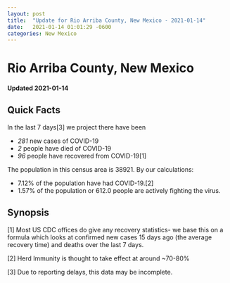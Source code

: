 ```yaml
---
layout: post
title:  "Update for Rio Arriba County, New Mexico - 2021-01-14"
date:   2021-01-14 01:01:29 -0600
categories: New Mexico
---
```


# Rio Arriba County, New Mexico
#### Updated 2021-01-14

## Quick Facts

In the last 7 days[3] we project there have been
- *281* new cases of COVID-19
- *2* people have died of COVID-19
- *96* people have recovered from COVID-19[1]

The population in this census area is 38921. By our calculations:
- 7.12% of the population have had COVID-19.[2]
- 1.57% of the population or 612.0 people are actively fighting the virus.

## Synopsis




[1] Most US CDC offices do give any recovery statistics- we base this on a formula which looks at confirmed new cases
15 days ago (the average recovery time) and deaths over the last 7 days.

[2] Herd Immunity is thought to take effect at around ~70-80%

[3] Due to reporting delays, this data may be incomplete.
 
    